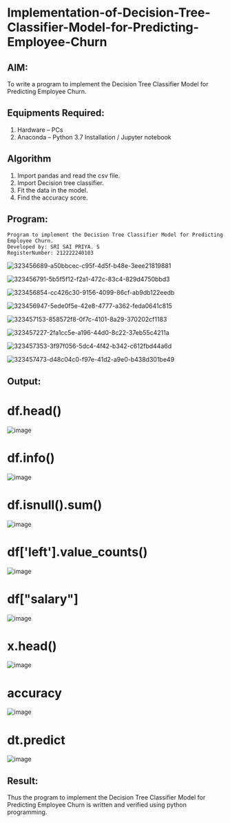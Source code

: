 # Implementation-of-Decision-Tree-Classifier-Model-for-Predicting-Employee-Churn

## AIM:
To write a program to implement the Decision Tree Classifier Model for Predicting Employee Churn.

## Equipments Required:
1. Hardware – PCs
2. Anaconda – Python 3.7 Installation / Jupyter notebook

## Algorithm
1. Import pandas and read the csv file.
2. Import Decision tree classifier.
3. Fit the data in the model.
4. Find the accuracy score.

## Program:
```
Program to implement the Decision Tree Classifier Model for Predicting Employee Churn.
Developed by: SRI SAI PRIYA. S
RegisterNumber: 212222240103
```
![323456689-a50bbcec-c95f-4d5f-b48e-3eee21819881](https://github.com/SriSaiPriyaSenthilvel/Implementation-of-Decision-Tree-Classifier-Model-for-Predicting-Employee-Churn/assets/119475702/6513b467-67b9-477a-9641-f654a4d09887)

![323456791-5b5f5f12-f2a1-472c-83c4-829d4750bbd3](https://github.com/SriSaiPriyaSenthilvel/Implementation-of-Decision-Tree-Classifier-Model-for-Predicting-Employee-Churn/assets/119475702/1d45d3d7-f678-41b9-bfc5-abc149c11560)

![323456854-cc426c30-9156-4099-86cf-ab9db122eedb](https://github.com/SriSaiPriyaSenthilvel/Implementation-of-Decision-Tree-Classifier-Model-for-Predicting-Employee-Churn/assets/119475702/19b28146-e182-4fbf-9b62-e710330c2b54)

![323456947-5ede0f5e-42e8-4777-a362-feda0641c815](https://github.com/SriSaiPriyaSenthilvel/Implementation-of-Decision-Tree-Classifier-Model-for-Predicting-Employee-Churn/assets/119475702/b1d3197c-b7cd-434e-abd1-17e8c2602ee0)

![323457153-858572f8-0f7c-4101-8a29-370202cf1183](https://github.com/SriSaiPriyaSenthilvel/Implementation-of-Decision-Tree-Classifier-Model-for-Predicting-Employee-Churn/assets/119475702/b38b33b0-4b54-4319-8924-7e50f966f66a)

![323457227-2fa1cc5e-a196-44d0-8c22-37eb55c4211a](https://github.com/SriSaiPriyaSenthilvel/Implementation-of-Decision-Tree-Classifier-Model-for-Predicting-Employee-Churn/assets/119475702/4ded29d9-9059-4e14-aa49-6f6df1935046)

![323457353-3f97f056-5dc4-4f42-b342-c612fbd44a6d](https://github.com/SriSaiPriyaSenthilvel/Implementation-of-Decision-Tree-Classifier-Model-for-Predicting-Employee-Churn/assets/119475702/110f5082-9543-4a3d-9baf-784fe16eea90)

![323457473-d48c04c0-f97e-41d2-a9e0-b438d301be49](https://github.com/SriSaiPriyaSenthilvel/Implementation-of-Decision-Tree-Classifier-Model-for-Predicting-Employee-Churn/assets/119475702/5ab24655-3b5c-4f5c-886c-e8919d9f708d)

## Output:
# df.head()

![image](https://github.com/SriSaiPriyaSenthilvel/Implementation-of-Decision-Tree-Classifier-Model-for-Predicting-Employee-Churn/assets/119475702/fd0d5932-db99-4661-8351-783f16f7b2b6)

# df.info()

![image](https://github.com/SriSaiPriyaSenthilvel/Implementation-of-Decision-Tree-Classifier-Model-for-Predicting-Employee-Churn/assets/119475702/0d6a665c-2a72-4a01-8942-ffb7f51ecc88)

# df.isnull().sum()

![image](https://github.com/SriSaiPriyaSenthilvel/Implementation-of-Decision-Tree-Classifier-Model-for-Predicting-Employee-Churn/assets/119475702/1ed9fd0e-74f5-4f12-9090-aecfec1691a5)

# df['left'].value_counts()

![image](https://github.com/SriSaiPriyaSenthilvel/Implementation-of-Decision-Tree-Classifier-Model-for-Predicting-Employee-Churn/assets/119475702/c516a753-3974-4eed-83ef-4037b2da2c18)

# df["salary"]

![image](https://github.com/SriSaiPriyaSenthilvel/Implementation-of-Decision-Tree-Classifier-Model-for-Predicting-Employee-Churn/assets/119475702/9a3a576c-9744-4e2a-9920-d30c5668a869)

# x.head()

![image](https://github.com/SriSaiPriyaSenthilvel/Implementation-of-Decision-Tree-Classifier-Model-for-Predicting-Employee-Churn/assets/119475702/524530c7-51da-42d5-8ad9-84129a408763)

# accuracy

![image](https://github.com/SriSaiPriyaSenthilvel/Implementation-of-Decision-Tree-Classifier-Model-for-Predicting-Employee-Churn/assets/119475702/f58bba59-1eec-448b-9353-2645be87c63f)

# dt.predict

![image](https://github.com/SriSaiPriyaSenthilvel/Implementation-of-Decision-Tree-Classifier-Model-for-Predicting-Employee-Churn/assets/119475702/086b157b-4b1c-41f8-a704-17067753f9c6)


## Result:
Thus the program to implement the  Decision Tree Classifier Model for Predicting Employee Churn is written and verified using python programming.
